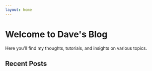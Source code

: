 ```yaml
---
layout: home
---
```


# Welcome to Dave's Blog

Here you'll find my thoughts, tutorials, and insights on various topics.

## Recent Posts